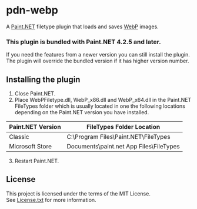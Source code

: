# pdn-webp

A [Paint.NET](http://www.getpaint.net) filetype plugin that loads and saves [WebP](https://developers.google.com/speed/webp/) images.

### This plugin is bundled with Paint.NET 4.2.5 and later.

If you need the features from a newer version you can still install the plugin.   
The plugin will override the bundled version if it has higher version number.

## Installing the plugin

1. Close Paint.NET.
2. Place WebPFiletype.dll, WebP_x86.dll and WebP_x64.dll in the Paint.NET FileTypes folder which is usually located in one the following locations depending on the Paint.NET version you have installed.

  Paint.NET Version |  FileTypes Folder Location
  --------|----------
  Classic | C:\Program Files\Paint.NET\FileTypes    
  Microsoft Store | Documents\paint.net App Files\FileTypes

3. Restart Paint.NET.

## License

This project is licensed under the terms of the MIT License.   
See [License.txt](License.txt) for more information.